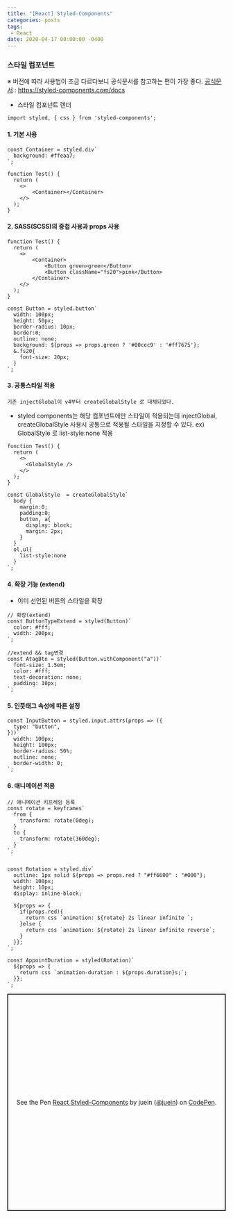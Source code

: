 ```yaml
---
title: "[React] Styled-Components"
categories: posts
tags:
 - React
date: 2020-04-17 00:00:00 -0400
---
```


### 스타일 컴포넌트
※ 버전에 따라 사용법이 조금 다르다보니 공식문서를 참고하는 편이 가장 좋다.
[공식문서](https://styled-components.com/docs) : https://styled-components.com/docs


- 스타일 컴포넌트 렌더


```
import styled, { css } from 'styled-components';
```



#### 1. 기본 사용

```
const Container = styled.div`
  background: #ffeaa7;
`;

function Test() {
  return (
    <>
        <Container></Container>
    </>
  );
}
```



#### 2. SASS(SCSS)의 중첩 사용과 props 사용

```
function Test() {
  return (
    <>
        <Container>
            <Button green>green</Button>
            <Button className="fs20">pink</Button>
        </Container>
    </>
  );
}

const Button = styled.button`
  width: 100px;
  height: 50px;
  border-radius: 10px;
  border:0;
  outline: none;
  background: ${props => props.green ? '#00cec9' : '#ff7675'};
  &.fs20{
    font-size: 20px;
  }
`;
```



#### 3. 공통스타일 적용


`기존 injectGlobal이 v4부터 createGlobalStyle 로 대체되었다.`
- styled components는 해당 컴포넌트에만 스타일이 적용되는데 
injectGlobal, createGlobalStyle 사용시 공통으로 적용될 스타일을 지정할 수 있다.
ex) GlobalStyle 로 list-style:none 적용

```
function Test() {
  return (
    <>
      <GlobalStyle />
    </>
  );
}

const GlobalStyle  = createGlobalStyle`
  body {
    margin:0;
    padding:0;
    button, a{
      display: block;
      margin: 2px;
    }
  }
  ol,ul{
    list-style:none
  }
`;
```


#### 4. 확장 기능 (extend)
- 이미 선언된 버튼의 스타일을 확장

```
// 확장(extend)
const ButtonTypeExtend = styled(Button)`
  color: #fff;
  width: 200px;
`;

//extend && tag변경
const AtagBtn = styled(Button.withComponent("a"))`
  font-size: 1.5em;
  color: #fff;
  text-decoration: none;
  padding: 10px;
`;
```



#### 5. 인풋태그 속성에 따른 설정
```
const InputButton = styled.input.attrs(props => ({
  type: "button",
}))`
  width: 100px;
  height: 100px;
  border-radius: 50%;
  outline: none;
  border-width: 0;
`;
```



#### 6. 애니메이션 적용
```
// 애니메이션 키프레임 등록
const rotate = keyframes`
  from {
    transform: rotate(0deg);
  }
  to {
    transform: rotate(360deg);
  }
`;


const Rotation = styled.div`
  outline: 1px solid ${props => props.red ? "#ff6600" : "#000"};
  width: 100px;
  height: 10px;
  display: inline-block;

  ${props => {
    if(props.red){
      return css `animation: ${rotate} 2s linear infinite `;
    }else {
      return css `animation: ${rotate} 2s linear infinite reverse`;
    }
  }};
`;

const AppointDuration = styled(Rotation)`
  ${props => {
    return css `animation-duration : ${props.duration}s;`; 
  }};
`;

```



<p class="codepen" data-height="500" data-theme-id="dark" data-default-tab="js,result" data-user="juein" data-slug-hash="vYEwMvo" style="height: 500px; box-sizing: border-box; display: flex; align-items: center; justify-content: center; border: 2px solid; margin: 1em 0; padding: 1em;" data-pen-title="React Styled-Components">
  <span>See the Pen <a href="https://codepen.io/juein/pen/vYEwMvo">
  React Styled-Components</a> by juein (<a href="https://codepen.io/juein">@juein</a>)
  on <a href="https://codepen.io">CodePen</a>.</span>
</p>
<script async src="https://static.codepen.io/assets/embed/ei.js"></script>